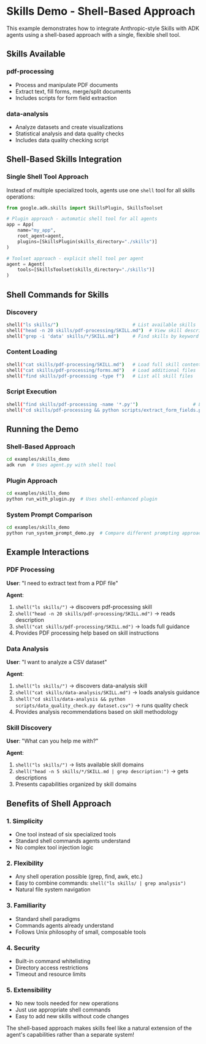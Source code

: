# Skills Demo - Shell-Based Approach

This example demonstrates how to integrate Anthropic-style Skills with ADK agents using a shell-based approach with a single, flexible shell tool.

## Skills Available

### pdf-processing
- Process and manipulate PDF documents
- Extract text, fill forms, merge/split documents
- Includes scripts for form field extraction

### data-analysis  
- Analyze datasets and create visualizations
- Statistical analysis and data quality checks
- Includes data quality checking script

## Shell-Based Skills Integration

### Single Shell Tool Approach
Instead of multiple specialized tools, agents use one `shell` tool for all skills operations:

```python
from google.adk.skills import SkillsPlugin, SkillsToolset

# Plugin approach - automatic shell tool for all agents
app = App(
    name="my_app",
    root_agent=agent,
    plugins=[SkillsPlugin(skills_directory="./skills")]
)

# Toolset approach - explicit shell tool per agent
agent = Agent(
    tools=[SkillsToolset(skills_directory="./skills")]
)
```

## Shell Commands for Skills

### Discovery
```bash
shell("ls skills/")                           # List available skills
shell("head -n 20 skills/pdf-processing/SKILL.md")  # View skill description
shell("grep -i 'data' skills/*/SKILL.md")     # Find skills by keyword
```

### Content Loading
```bash
shell("cat skills/pdf-processing/SKILL.md")   # Load full skill content
shell("cat skills/pdf-processing/forms.md")   # Load additional files
shell("find skills/pdf-processing -type f")   # List all skill files
```

### Script Execution
```bash
shell("find skills/pdf-processing -name '*.py'")                    # List scripts
shell("cd skills/pdf-processing && python scripts/extract_form_fields.py input.pdf")  # Execute script
```

## Running the Demo

### Shell-Based Approach
```bash
cd examples/skills_demo
adk run  # Uses agent.py with shell tool
```

### Plugin Approach  
```bash
cd examples/skills_demo
python run_with_plugin.py  # Uses shell-enhanced plugin
```

### System Prompt Comparison
```bash
cd examples/skills_demo
python run_system_prompt_demo.py  # Compare different prompting approaches
```

## Example Interactions

### PDF Processing
**User**: "I need to extract text from a PDF file"

**Agent**:
1. `shell("ls skills/")` → discovers pdf-processing skill
2. `shell("head -n 20 skills/pdf-processing/SKILL.md")` → reads description
3. `shell("cat skills/pdf-processing/SKILL.md")` → loads full guidance
4. Provides PDF processing help based on skill instructions

### Data Analysis
**User**: "I want to analyze a CSV dataset"

**Agent**:
1. `shell("ls skills/")` → discovers data-analysis skill
2. `shell("cat skills/data-analysis/SKILL.md")` → loads analysis guidance
3. `shell("cd skills/data-analysis && python scripts/data_quality_check.py dataset.csv")` → runs quality check
4. Provides analysis recommendations based on skill methodology

### Skill Discovery
**User**: "What can you help me with?"

**Agent**:
1. `shell("ls skills/")` → lists available skill domains
2. `shell("head -n 5 skills/*/SKILL.md | grep description:")` → gets descriptions
3. Presents capabilities organized by skill domains

## Benefits of Shell Approach

### 1. **Simplicity**
- One tool instead of six specialized tools
- Standard shell commands agents understand
- No complex tool injection logic

### 2. **Flexibility**  
- Any shell operation possible (grep, find, awk, etc.)
- Easy to combine commands: `shell("ls skills/ | grep analysis")`
- Natural file system navigation

### 3. **Familiarity**
- Standard shell paradigms
- Commands agents already understand
- Follows Unix philosophy of small, composable tools

### 4. **Security**
- Built-in command whitelisting
- Directory access restrictions
- Timeout and resource limits

### 5. **Extensibility**
- No new tools needed for new operations
- Just use appropriate shell commands
- Easy to add new skills without code changes

The shell-based approach makes skills feel like a natural extension of the agent's capabilities rather than a separate system!